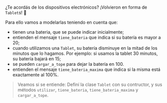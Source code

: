 ¿Te acordás de los dispositivos electrónicos? ¡Volvieron en forma de `Tablet`s! :grimacing:

Para ello vamos a modelarlas teniendo en cuenta que:

* tienen una bateria, que se puede indicar inicialmente;
* entienden el mensaje `tiene_bateria` que indica si su batería es mayor a 20;
* cuando utilizamos una `Tablet`, su batería disminuye en la mitad de los minutos que lo hagamos. Por ejemplo: si usamos la tablet 30 minutos, su batería bajará en 15;
* se pueden `cargar_a_tope` para dejar la batería en 100. 
* entienden el mensaje `tiene_bateria_maxima` que indica si la misma está exactamente al 100%.

> Veamos si se entiende: Definí la clase `Tablet` con su contructor, y sus métodos `utilizar`, `tiene_bateria`,  `tiene_bateria_maxima` y `cargar_a_tope`.